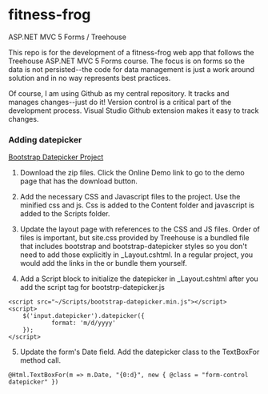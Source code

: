 # fitness-frog
ASP.NET MVC 5 Forms / Treehouse

This repo is for the development of a fitness-frog web app that follows the Treehouse ASP.NET MVC 5 Forms course. The focus is on forms so the data is not persisted--the code for data management is just a work around solution and in no way represents best practices.

Of course, I am using Github as my central repository. It tracks and manages changes--just do it! Version control is a critical part of the development process. Visual Studio Github extension makes it easy to track changes.


### Adding datepicker

[Bootstrap Datepicker Project](https://bootstrap-datepicker.readthedocs.io/en/latest/)

1. Download the zip files. Click the Online Demo link to go to the demo page that has the download button.  

2. Add the necessary CSS and Javascript files to the project. Use the minified css and js. Css is added to the Content folder and javascript is added to the Scripts folder.

3. Update the layout page with references to the CSS and JS files. Order of files is important, but site.css provided by Treehouse is a bundled file that includes bootstrap and bootstrap-datepicker styles so you don't need to add those explicitly in _Layout.cshtml. In a regular project, you would add the links in the <head> or bundle them yourself.

4. Add a Script block to initialize the datepicker in _Layout.cshtml after you add the script tag for bootstrp-datepicker.js

```
<script src="~/Scripts/bootstrap-datepicker.min.js"></script>
<script>
	$('input.datepicker').datepicker({
			format: 'm/d/yyyy'
	});
</script>
```

5. Update the form's Date field. Add the datepicker class to the TextBoxFor method call.

```
@Html.TextBoxFor(m => m.Date, "{0:d}", new { @class = "form-control datepicker" })
```

